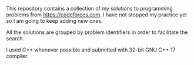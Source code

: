 This repository contains a collection of my solutions to programming problems from https://codeforces.com. I have not stopped my practice yet so I am going to keep adding new ones.

All the solutions are grouped by problem identifiers in order to facilitate the search.

I used C++ whenever possible and submitted with 32-bit GNU C++ 17 compiler.
